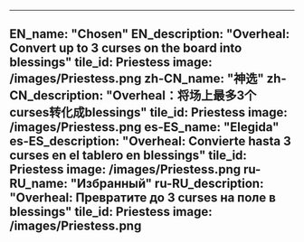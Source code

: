 ---

EN_name: "Chosen"
EN_description: "Overheal: Convert up to 3 curses on the board into blessings"
tile_id: Priestess
image: /images/Priestess.png
zh-CN_name: "神选"
zh-CN_description: "Overheal：将场上最多3个curses转化成blessings"
tile_id: Priestess
image: /images/Priestess.png
es-ES_name: "Elegida"
es-ES_description: "Overheal: Convierte hasta 3 curses en el tablero en blessings"
tile_id: Priestess
image: /images/Priestess.png
ru-RU_name: "Избранный"
ru-RU_description: "Overheal: Превратите до 3 curses на поле в blessings"
tile_id: Priestess
image: /images/Priestess.png
---
